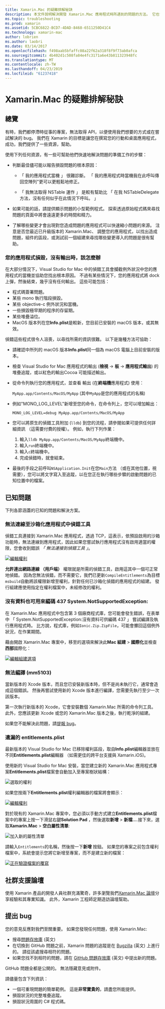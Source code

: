```yaml
---
title: Xamarin.Mac 的疑難排解秘訣
description: 本文件說明解決開發 Xamarin.Mac 應用程式時所遇到的問題的方法。 它也會討論如何取得支援。
ms.topic: troubleshooting
ms.prod: xamarin
ms.assetid: 5CBC6822-BCD7-4DAD-8468-6511250D41C4
ms.technology: xamarin-mac
author: lobrien
ms.author: laobri
ms.date: 03/14/2017
ms.openlocfilehash: f498aab5bfaffc08a22f62a318f8f9f73ab0afca
ms.sourcegitcommit: 4b402d1c508fa84e4fc3171a6e43b811323948fc
ms.translationtype: MT
ms.contentlocale: zh-TW
ms.lasthandoff: 04/23/2019
ms.locfileid: "61237418"
---
```

# <a name="xamarinmac-troubleshooting-tips"></a>Xamarin.Mac 的疑難排解秘訣

## <a name="overview"></a>總覽

有時，我們都停滯時從事的專案，無法取得 API，以便使用我們想要的方式或在嘗試解決的 bug。 我們在 Xamarin 的目標是讓您在撰寫您的行動和桌面應用程式，成功，我們提供了一些資源，幫助。

使用下列任何資源，有一些可幫助他們快速地解決問題的準備工作的步驟：

- 判斷最佳儘可能以報告損毀問題的根本原因：
 
     - 「 我的應用程式當機 」 很難診斷。 「 我的應用程式時當機我在此呼叫傳回空陣列"更可以更輕鬆地修正。

     - 「 我無法取得 NSTable 運作 」 是較有幫助比 「 在我 NSTableDelegate 方法，沒有任何似乎在此情況下呼叫。 」

- 如果可能的話，請提供顯示問題的小型範例程式。 探索透過原始程式碼來尋找問題的頁面中將會遠遠更多的時間和精力。

- 了解哪些變更才會出現對您造成問題的應用程式可以快速縮小問題的來源。 注意是否您最近已升級版本的 Xamarin.Mac、 調整您的應用程式，以找出造成問題，組件的區段，或測試前一個組建來尋找哪些變更導入的問題是很有幫助。


### <a name="what-to-do-when-your-app-crashes-with-no-output"></a>您的應用程式損毀，沒有輸出時，該怎麼辦

在大部分情況下，Visual Studio for Mac 中的偵錯工具會攔截例外狀況中您的應用程式的當機並協助您找出根本原因。 不過有某些情況下，您的應用程式將 dock 上彈，然後結束，幾乎沒有任何輸出。 這些可能包括：

- 程式碼簽署問題。
- 某些 mono 執行階段損毀。
- 某些 objective-c 例外狀況和當機。
- 一些損毀極早期的程序的存留期。
- 某些堆疊溢位。
- MacOS 版本列在您**Info.plist**是較新，您目前已安裝的 macOS 版本，或其無效。

偵錯這些程式很令人沮喪，以尋找所需的資訊很難。 以下是幾種方法可協助：

- 請確認中所列的 macOS 版本**Info.plist**同一個為 macOS 電腦上目前安裝的版本。
- 檢查 Visual Studio for Mac 應用程式的輸出 (**檢視** -> **板** -> **應用程式輸出**) 的堆疊追蹤，或以紅色的輸出Cocoa 可能描述輸出。
- 從命令列執行您的應用程式，並查看 輸出 (在**終端機**應用程式) 使用： 

     `MyApp.app/Contents/MacOS/MyApp` (其中`MyApp`是您的應用程式的名稱)
- 例如"MONO_LOG_LEVEL"新增至您的命令，在命令列上，您可以增加輸出： 

     `MONO_LOG_LEVEL=debug MyApp.app/Contents/MacOS/MyApp`
- 您可以將原生的偵錯工具附加 (`lldb`) 到您的流程，請參閱如果可提供任何詳細資訊 （這需要付費的授權）。 例如，執行下列作業：

    1. 輸入`lldb MyApp.app/Contents/MacOS/MyApp`終端機中。
    2. 輸入`run`終端機中。
    3. 輸入`c`終端機中。
    4. 完成偵錯時，就會結束。
- 最後的手段之前呼叫`NSApplication.Init`在您`Main`方法 （或在其他位置，視需要），您可以將文字寫入至追蹤，以在您正在執行哪些步驟的啟動問題的已知位置中的檔案。

## <a name="known-issues"></a>已知問題

下列各節涵蓋的已知的問題和解決方案。

### <a name="unable-to-connect-to-the-debugger-in-sandboxed-apps"></a>無法連線至沙箱化應用程式中偵錯工具

偵錯工具連接到 Xamarin.Mac 應用程式，透過 TCP，這表示，依預設啟用的沙箱功能時，無法連線到應用程式，因此如果您嘗試執行應用程式沒有啟用適當的權限，您會收到錯誤 *「 無法連接到偵錯工具 」*。 

[![編輯權利](troubleshooting-images/debug01.png "編輯權利")](troubleshooting-images/debug01-large.png#lightbox)

**允許連出網路連線 （用戶端）** 權限就是所需的偵錯工具，啟用這其中一個可正常地偵錯。 因為您無法偵錯，而不需要它，我們已更新`CompileEntitlements`為目標`msbuild`自動將該權限新增至權利，針對任何已沙箱化偵錯的應用程式的組建。 發行組建應使用指定在權利檔案中，未經修改的權利。

### <a name="systemnotsupportedexception-no-data-is-available-for-encoding-437"></a>沒有資料也可用來編碼 437 System.NotSupportedException:
 
在 Xamarin.Mac 應用程式中包含第 3 個廠商程式庫，您可能會發生錯誤，在表單中 「 System.NotSupportedException:沒有資料可供編碼 437 」 嘗試編譯及執行應用程式時。 比方說，程式庫，例如`Ionic.Zip.ZipFile`，可能會擲回這個例外狀況，在作業期間。

藉由開啟 Xamarin.Mac 專案中，移至的選項來解決此**Mac 組建** > **國際化**並檢查**西部**國際化：

[![編輯組建選項](troubleshooting-images/issue01.png "編輯組建選項")](troubleshooting-images/issue01-large.png#lightbox)

### <a name="failed-to-compile-mm5103"></a>無法編譯 (mm5103)

當新版本的 Xcode 版本，而且您已安裝新版本時，但不是尚未執行它，通常會造成這個錯誤。 然後再嘗試使用新的 Xcode 版本進行編譯，您需要先執行至少一次該版本。

第一次執行新版本的 Xcode，它會安裝數個 Xamarin.Mac 所需的命令列工具。 此外，您應該更新 Xcode 或您的 Xamarin.Mac 版本之後，執行乾淨的組建。

如果您不能解決此問題，請[提報 bug](#filing-a-bug)。

### <a name="missing-entitlementsplist"></a>遺漏的 entitlements.plist

最新版本的 Visual Studio for Mac 已移除權利區段，取自**Info.plist**編輯器並放在不同**Entitlements.plist**編輯器 （如需更佳的跨平台支援與 Xamarin.iOS)。

使用新的 Visual Studio for Mac 安裝，當您建立新的 Xamarin.Mac 應用程式專案**Entitlements.plist**檔案會自動加入至專案樹狀結構：

![選取的權利](troubleshooting-images/entitlements01.png "選取權利")

如果您按兩下**Entitlements.plist**權利編輯器的檔案將會顯示：

[![編輯權利](troubleshooting-images/entitlements02.png "編輯權利")](troubleshooting-images/entitlements02-large.png#lightbox)

對於現有的 Xamarin.Mac 專案中，您必須以手動方式建立**Entitlements.plist**檔案中的專案上按一下滑鼠右鍵**Solution Pad** ，然後選取**新增**  > **新檔...**.接下來，選取**Xamarin.Mac** > **空白屬性清單**:

![加入新的屬性清單](troubleshooting-images/entitlements03.png "新增新的屬性清單")

請輸入`Entitlements`的名稱，然後按一下**新增** 按鈕。 如果您的專案之前包含權利檔案中，系統會提示您將它新增至專案，而不是建立新的檔案：

[![正在驗證檔案的覆寫](troubleshooting-images/entitlements04.png "驗證檔案的覆寫")](troubleshooting-images/entitlements04-large.png#lightbox)

## <a name="community-support-on-the-forums"></a>社群支援論壇

使用 Xamarin 產品的開發人員社群充滿驚奇，許多瀏覽我們[Xamarin.Mac 論壇](http://forums.xamarin.com/categories/mac)分享經驗和其專業知識。 此外，Xamarin 工程師定期造訪論壇幫助。

<a name="filing-a-bug"/>

## <a name="filing-a-bug"></a>提出 bug

您的意見反應對我們至關重要。 如果您發現任何問題，使用 Xamarin.Mac:

- 搜尋[問題存放庫](https://github.com/xamarin/xamarin-macios/issues) \(英文\) 
- 在切換到 GitHub 問題之前，Xamarin 問題的追蹤是在 [Bugzilla](https://bugzilla.xamarin.com/describecomponents.cgi) \(英文\) 上進行的。 請從該處搜尋相符的問題。
- 如果您找不到相符的問題，請在 [GitHub 問題存放庫](https://github.com/xamarin/xamarin-macios/issues/new) \(英文\) 中提出新的問題。

GitHub 問題全都是公開的。 無法隱藏意見或附件。 

請儘量包含下列資訊：                                                                                                                                          

- 一個可重現問題的簡單範例。 這是**非常寶貴的**，請盡您所能提供。 
- 損毀狀況的完整堆疊追蹤。
- 損毀狀況周圍的 C# 程式碼。 
